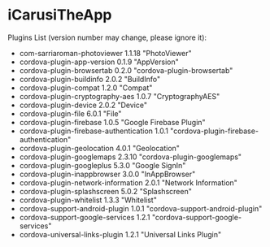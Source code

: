 # iCarusiTheApp

Plugins List (version number may change, please ignore it):

- com-sarriaroman-photoviewer 1.1.18 "PhotoViewer"
- cordova-plugin-app-version 0.1.9 "AppVersion"
- cordova-plugin-browsertab 0.2.0 "cordova-plugin-browsertab"
- cordova-plugin-buildinfo 2.0.2 "BuildInfo"
- cordova-plugin-compat 1.2.0 "Compat"
- cordova-plugin-cryptography-aes 1.0.7 "CryptographyAES"
- cordova-plugin-device 2.0.2 "Device"
- cordova-plugin-file 6.0.1 "File"
- cordova-plugin-firebase 1.0.5 "Google Firebase Plugin"
- cordova-plugin-firebase-authentication 1.0.1 "cordova-plugin-firebase-authentication"
- cordova-plugin-geolocation 4.0.1 "Geolocation"
- cordova-plugin-googlemaps 2.3.10 "cordova-plugin-googlemaps"
- cordova-plugin-googleplus 5.3.0 "Google SignIn"
- cordova-plugin-inappbrowser 3.0.0 "InAppBrowser"
- cordova-plugin-network-information 2.0.1 "Network Information"
- cordova-plugin-splashscreen 5.0.2 "Splashscreen"
- cordova-plugin-whitelist 1.3.3 "Whitelist"
- cordova-support-android-plugin 1.0.1 "cordova-support-android-plugin"
- cordova-support-google-services 1.2.1 "cordova-support-google-services"
- cordova-universal-links-plugin 1.2.1 "Universal Links Plugin"
